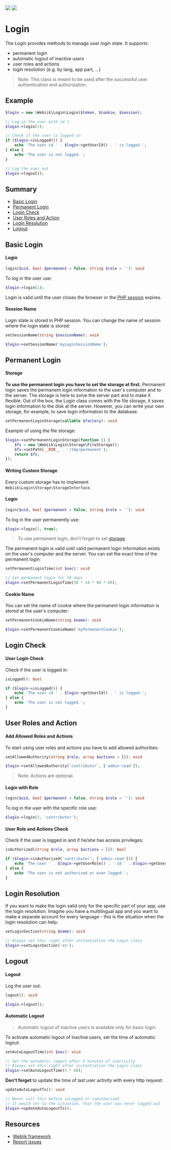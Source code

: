 <p align="left">
<img src="https://img.shields.io/packagist/l/webiik/webiik.svg"/>
<img src="https://img.shields.io/badge/dependencies-3-brightgreen.svg"/>
</p>

Login
=====
The Login provides methods to manage user login state. It supports:
* permanent login
* automatic logout of inactive users
* user roles and actions
* login resolution (e.g. by lang, app part, ...)

> Note: This class is meant to be used after the successful user authentication and authorization.

Example
-------
```php
$login = new \Webiik\Login\Login($token, $cookie, $session);

// Log-in the user with id 1
$login->login(1);

// Check if the user is logged in 
if ($login->isLogged()) {
    echo 'The user id ' . $login->getUserId() . ' is logged.';
} else {
    echo 'The user is not logged.';
}

// Log the user out
$login->logout();
```

Summary
-------
* [Basic Login][5]
* [Permanent Login][6]
* [Login Check][7]
* [User Roles and Action][8]
* [Login Resolution][9]
* [Logout][10]

Basic Login
-----------
#### Login
```php
login($uid, bool $permanent = false, string $role = ''): void
``` 
To log in the user use:
```php
$login->login(1);
```
Login is valid until the user closes the browser or the [PHP session][3] expires.

#### Session Name
Login state is stored in PHP session. You can change the name of session where the login state is stored: 
```php
setSessionName(string $sessionName): void
``` 
```php
$login->setSessionName('myLoginSessionName');
```

Permanent Login
---------------
#### Storage
**To use the permanent login you have to set the storage at first.** Permanent login saves the permanent login information to the user's computer and to the server. The storage is here to solve the server part and to make it flexible. Out of the box, the Login class comes with the file storage, it saves login information to the disk at the server. However, you can write your own storage, for example, to save login information to the database. 
```php
setPermanentLoginStorage(callable $factory): void
```
Example of using the file storage:
```php
$login->setPermanentLoginStorage(function () {
    $fs = new \Webiik\Login\Storage\FileStorage();
    $fs->setPath(__DIR__ . '/tmp/permanent');
    return $fs;
});
```

#### Writing Custom Storage
Every custom storage has to implement `Webiik\Login\Storage\StorageInterface`.

#### Login
```php
login($uid, bool $permanent = false, string $role = ''): void
``` 
To log in the user permanently use:
```php
$login->login(1, true);
```
> To use permanent login, don't forget to set [storage][4].

The permanent login is valid until valid permanent login information exists on the user's computer and the server. You can set the exact time of the permanent login:
```php
setPermanentLoginTime(int $sec): void
```
```php
// Set permanent login for 30 days
$login->setPermanentLoginTime(30 * 24 * 60 * 60);
```  

#### Cookie Name
You can set the name of cookie where the permanent login information is stored at the user's computer:
```php
setPermanentCookieName(string $name): void
```
```php
$login->setPermanentCookieName('myPermanentCookie');
```

Login Check
-----------
#### User Login Check
Check if the user is logged in:
```php
isLogged(): bool
```
```php
if ($login->isLogged()) {
    echo 'The user id ' . $login->getUserId() . ' is logged.';
} else {
    echo 'The user is not logged.';
}
```

User Roles and Action
---------------------
#### Add Allowed Roles and Actions
To start using user roles and actions you have to add allowed authorities:
```php
setAllowedAuthority(string $role, array $actions = []): void
```
```php
$login->setAllowedAuthority('contributor', ['admin-read']);
```
> Note: Actions are optional.

#### Login with Role
```php
login($uid, bool $permanent = false, string $role = ''): void
``` 
To log in the user with the specific role use:
```php
$login->login(1, 'contributor');
```

#### User Role and Actions Check
Check if the user is logged in and if he/she has access privileges:
```php
isAuthorized(string $role, array $actions = []): bool
``` 
```php
if ($login->isAuthorized('contributor', ['admin-read'])) {
    echo 'The user ' . $login->getUserRole() . ' id ' . $login->getUserId() . ' is logged and authorized.';
} else {
    echo 'The user is not authorized or even logged.';
}
```

Login Resolution
----------------
If you want to make the login valid only for the specific part of your app, use the login resolution. Imagine you have a multilingual app and you want to make a separate account for every language - this is the situation when the login resolution can help.
```php
setLoginSection(string $name): void
```
```php
// Always set this right after instantiation the Login class 
$login->setLoginSection('en');
```

Logout
------
#### Logout
Log the user out:
```php
logout(): void
```
```php
$login->logout();
```

#### Automatic Logout
> Automatic logout of inactive users is available only for basic login.

To activate automatic logout of inactive users, set the time of automatic logout:
```php
setAutoLogoutTime(int $sec): void
```
```php
// Set the automatic logout after 5 minutes of inactivity
// Always set this right after instantiation the Login class
$login->setAutoLogoutTime(5 * 60);
```
**Don't forget** to update the time of last user activity with every http request: 
```php
updateAutoLogoutTs(): void
```
```php
// Never call this before isLogged or isAuthorized
// It would let to the situation, that the user was never logged out
$login->updateAutoLogoutTs();
``` 

Resources
---------
* [Webiik framework][1]
* [Report issues][2]

[1]: https://github.com/webiik/webiik
[2]: https://github.com/webiik/webiik-components/issues
[3]: https://github.com/webiik/webiik/blob/master/src/Webiik/Session/README.md
[4]: #storage
[5]: #basic-login
[6]: #permanent-login
[7]: #login-check
[8]: #user-roles-and-action
[9]: #login-resolution
[10]: #logout
